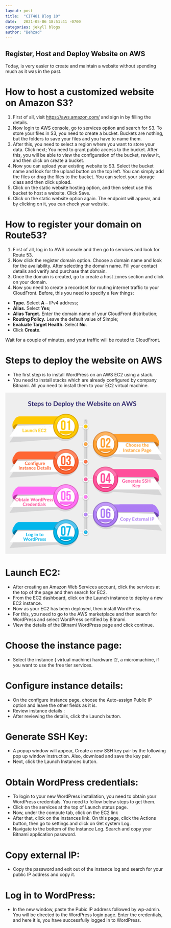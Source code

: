 ```yaml
---
layout: post
title:  "CIT481 Blog 10"
date:   2021-05-06 18:51:41 -0700
categories: jekyll blogs
author: "Behzad"
---
```


## Register, Host and Deploy Website on AWS

Today, is very easier to create and maintain a website without spending much as it was in the past. 

# How to host a customized website on Amazon S3?
1. First of all, visit  https://aws.amazon.com/ and sign in by filling the details.
2. Now login to AWS console, go to services option and search for S3. To store your files in S3, you need to create a bucket. Buckets are nothing, but the folders to save your files and you have to name them.
3. After this, you need to select a region where you want to store your data. Click next; You need to grant public access to the bucket. After this, you will be able to view the configuration of the bucket, review it, and then click on create a bucket.
4. Now you can upload your existing website to S3. Select the bucket name and look for the upload button on the top left. You can simply add the files or drag the files to the bucket. You can select your storage class and then click upload.
5. Click on the static website hosting option, and then select use this bucket to host a website. Click Save.
6. Click on the static website option again. The endpoint will appear, and by clicking on it, you can check your website.


# How to register your domain on Route53?
1. First of all, log in to AWS console and then go to services and look for Route 53.
2. Now click the register domain option. Choose a domain name and look for the availability. After selecting the domain name. Fill your contact details and verify and purchase that domain.
3. Once the domain is created, go to create a host zones section and click on your domain.
4. Now you need to create a recordset for routing internet traffic to your CloudFront. Before, this you need to specify a few things:

* **Type.** Select **A** – IPv4 address;
* **Alias.** Select **Yes**;
* **Alias Target.** Enter the domain name of your CloudFront distribution;
* **Routing Policy.** Leave the default value of Simple;
* **Evaluate Target Health.** Select **No**.
* Click **Create**.

Wait for a couple of minutes, and your traffic will be routed to CloudFront.

# Steps to deploy the website on AWS

* The first step is to install WordPress on an AWS EC2 using a stack. 
* You need to install stacks which are already configured by company Bitnami. All you need to install them to your EC2 virtual machine.

<img src="https://raw.githubusercontent.com/behzad765/cit481/481-pages/assets/images/deploy.png" alt="Steps to deploy the website">

# Launch EC2:

* After creating an Amazon Web Services account, click the services at the top of the page and then search for EC2.
* From the EC2 dashboard, click on the Launch instance to deploy a new EC2 instance.
* Now as your EC2 has been deployed, then install WordPress.
* For this, you need to go to the AWS marketplace and then search for WordPress and select WordPress certified by Bitnami.
* View the details of the Bitnami WordPress page and click continue.

# Choose the instance page:
* Select the instance ( virtual machine) hardware t2, a micromachine, if you want to use the free tier services.

# Configure instance details:
* On the configure instance page, choose the Auto-assign Public IP option and leave the other fields as it is.
* Review instance details :
* After reviewing the details, click the Launch button.

# Generate SSH Key:
* A popup window will appear, Create a new SSH key pair by the following pop up window instruction. Also, download and save the key pair. 
* Next, click the Launch Instances button.

# Obtain WordPress credentials:
* To login to your new WordPress installation, you need to obtain your WordPress credentials. You need to follow below steps to get them.
* Click on the services at the top of Launch status page.
* Now, under the compute tab, click on the EC2 link
* After that, click on the instances link. On this page, click the Actions button, then go to settings and click on Get system Log.
* Navigate to the bottom of the Instance Log. Search and copy your Bitnami application password.

# Copy external IP:
* Copy the password and exit out of the instance log and search for your public IP address and copy it.

# Log in to WordPress:
* In the new window, paste the Pubic IP address followed by wp-admin. You will be directed to the WordPress login page. Enter the credentials, and here it is, you have successfully logged in to WordPress.

